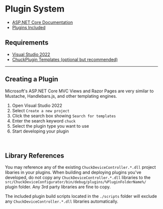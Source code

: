 # Plugin System  

- [ASP.NET Core Documentation](https://learn.microsoft.com/en-us/dotnet/?view=aspnetcore-7.0)
- [Plugins Included](./included-plugins.md)  

## Requirements  
- [Visual Studio 2022](https://visualstudio.microsoft.com/vs/)  
- [ChuckPlugin Templates (optional but recommended)](./project-templates.md)  

<hr>

## Creating a Plugin  
Microsoft's ASP.NET Core MVC Views and Razor Pages are very similar to Mustache, Handlebars.js, and other templating engines.  

1. Open Visual Studio 2022  
1. Select `Create a new project`  
1. Click the search box showing `Search for templates`  
1. Enter the search keyword `chuck`  
1. Select the plugin type you want to use  
1. Start developing your plugin  

<br>

## Library References  
You may reference any of the existing `ChuckDeviceController.*.dll` project libaries in your plugins. When building and deploying plugins you've developed, do not copy any `ChuckDeviceController.*.dll` libraries to the `src/ChuckDeviceConfigurator/bin/debug/plugins/%PluginFolderName%/` plugin folder. Any 3rd party libraries are fine to copy.  

The included plugin build scripts located in the `./scripts` folder will exclude any `ChuckDeviceController.*.dll` libraries automatically.  
